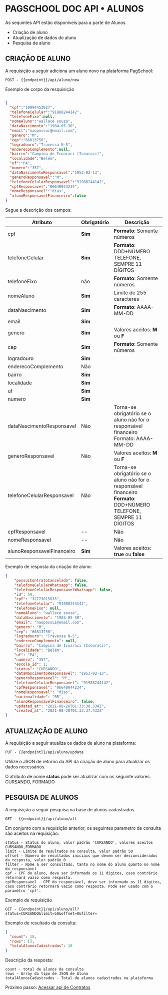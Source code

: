 # **PAGSCHOOL DOC API • ALUNOS**


As sequintes API estão disponíveis para a parte de Alunos.

- Criação de aluno
- Atualização de dados do aluno
- Pesquisa de aluno



## CRIAÇÃO DE ALUNO  

A requisição a seguir adiciona um aluno novo na plataforma PagSchool:
```
POST - {{endpoint}}/api/aluno/new
```
Exemplo de corpo da resquisição
```JSON

{
  "cpf":"10994453027",
  "telefoneCelular":"91988244142",
  "telefoneFixo":null,
  "nomeAluno":"wallace souza",
  "dataNascimento":"1984-05-30",
  "email":"naopossui@email.com",
  "genero":"M",
  "cep":"66813750",
  "logradouro":"Travessa N-5",
  "enderecoComplemento":null,
  "bairro":"Campina de Icoaraci (Icoaraci)",
  "localidade":"Belém",
  "uf":"PA",
  "numero":"357",
  "dataNascimentoResponsavel":"1953-02-13",
  "generoResponsavel":"M",
  "telefoneCelularResponsavel":"91988244142",
  "cpfResponsavel":"06640044234",
  "nomeResponsavel":"dias",
  "alunoResponsavelFinanceiro":false
}

```
Segue a descrição dos campos:


| Atributo | Obrigatório | Descrição|
| --- | ----------- |----------- |
|cpf|**Sim**| **Formato**: Somente números|
|telefoneCelular| **Sim** | **Formato**: DDD+NÚMERO TELEFONE, SEMPRE 11 DÍGITOS|
|telefoneFixo| não | **Formato**: Somente números |
|nomeAluno| **Sim** | Limite de 255 caracteres|
|dataNascimento| **Sim** | **Formato**: AAAA-MM-DD|
|email| **Sim** | |
|genero| **Sim** | Valores aceitos: **M** ou **F**|
|cep| **Sim** | **Formato**: Somente números |
|logradouro| **Sim** | |
|enderecoComplemento| Não |  |
|bairro| **Sim** |  |
|localidade| **Sim** |  |
|uf| **Sim** |  | **Formato**: 'UF' Ex: SP, SC, PR
|numero| **Sim** |  |
|dataNascimentoResponsavel| Não | Torna-se obrigatório se o aluno não for o responsável financeiro <br> Formato: AAAA-MM-DD |
|generoResponsavel| Não | Valores aceitos: **M** ou **F**  |
|telefoneCelularResponsavel| Não | Torna-se obrigatório se o aluno não for o responsável financeiro **Formato**: DDD+NÚMERO TELEFONE, SEMPRE 11 DÍGITOS|
|cpfResponsavel| -- | Não | Torna-se obrigatório se o aluno não for o responsável financeiro |
|nomeResponsavel| -- | Não | Torna-se obrigatório se o aluno não for o responsável financeiro |
|alunoResponsavelFinanceiro| **Sim** | Valores aceitos: **true** ou **false**|


Exemplo de resposta da criação de aluno:

```JSON
{
    "possuiContratoCancelado": false,
    "telefoneCelularWhatsapp": false,
    "telefoneCelularResponsavelWhatsapp": false,
    "id": 59,
    "cpf": "32773015835",
    "telefoneCelular": "91988244142",
    "telefoneFixo": null,
    "nomeAluno": "wallace souza",
    "dataNascimento": "1984-05-30",
    "email": "naopossui@email.com",
    "genero": "M",
    "cep": "66813750",
    "logradouro": "Travessa N-5",
    "enderecoComplemento": null,
    "bairro": "Campina de Icoaraci (Icoaraci)",
    "localidade": "Belém",
    "uf": "PA",
    "numero": "357",
    "escola_id": 1,
    "status": "CURSANDO",
    "dataNascimentoResponsavel": "1953-02-13",
    "generoResponsavel": "M",
    "telefoneCelularResponsavel": "91988244142",
    "cpfResponsavel": "06640044234",
    "nomeResponsavel": "dias",
    "nacionalidade": "BR",
    "alunoResponsavelFinanceiro": false,
    "updated_at": "2021-08-28T01:33:38.334Z",
    "created_at": "2021-08-28T01:33:37.432Z"
}
```


## ATUALIZAÇÃO DE ALUNO

A requisição a seguir atualiza os dados de aluno na plataforma:

```
PUT - {{endpoint}}/api/aluno/update
```

Utilize o JSON de retorno da API da criação de aluno para atualizar os dados necessários.  

O atributo de nome **status** pode ser atualizar com os seguinte valores: CURSANDO, FORMADO



## PESQUISA DE ALUNOS

A requisição a seguir pesquisa na base de alunos cadastrados.

```
GET - {{endpoint}}/api/aluno/all
```

Em conjunto com a requisição anterior, os seguintes parametro de consulta são aceitos na requisição:

```
status - Status do aluno, valor padrão 'CURSANDO', valores aceitos CURSANDO,FORMADO
limit - Limite de resultados na consulta, valor padrão 50
offset - Número de resultados iniciais que devem ser desconsiderados da resposta, valor padrão 0 
filter - Nome a ser consultado, tanto no nome do aluno quanto no nome do responsável
cpf - CPF do aluno, deve ser informado os 11 digitos, caso contrário retornará vazio como resposta.
cpfResponsavel - CPF do responsável, deve ser informado os 11 digitos, caso contrário retornará vazio como resposta. Pode ser usado com o paramêtro 'cpf'.

```
Exemplo de requisição

```
GET - {{endpoint}}/api/aluno/all?status=CURSANDO&limit=50&offset=0&filter=
```

Exemplo de resultado da consulta:

```JSON
{
  "count": 18,
  "rows": [],
  "totalAlunosCadastrados": 18
}
```

Descrição da resposta:

```
count - total de alunos da consulta
rows - Array do tipo de JSON de Aluno
totalAlunosCadastrados - Total de alunos cadastrados na plataforma

```


Próximo passo: [Acessar api de Contratos](../contratos)
